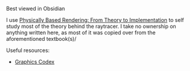 Best viewed in Obsidian

I use [Physically Based Rendering: From Theory to Implementation](https://www.pbr-book.org/4ed/contents) to self study most of the theory behind the raytracer. I take no ownership on anything written here, as most of it was copied over from the aforementioned textbook(s)/

Useful resources:
- [Graphics Codex](https://graphicscodex.com/app/app.html) 


